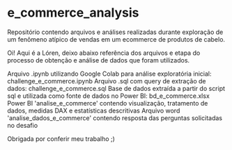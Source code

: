 # e_commerce_analysis
Repositório contendo arquivos e análises realizadas durante exploração de um fenômeno atípico de vendas em um ecommerce de produtos de cabelo.

Oi! Aqui é a Lóren, deixo abaixo referência dos arquivos e etapa do processo de obtenção e análise de dados que foram utilizados.

Arquivo .ipynb utilizando Google Colab para análise exploratória inicial: challenge_e_commerce.ipynb
Arquivo .sql com query de extração de dados: challenge_e_commerce.sql
Base de dados extraída a partir do script sql e utilizada como fonte de dados no Power BI: bd_e_commerce.xlsx
Power BI 'analise_e_commerce' contendo visualização, tratamento de dados, medidas DAX e estatísticas descritivas
Arquivo word 'analise_dados_e_commerce' contendo resposta das perguntas solicitadas no desafio


Obrigada por conferir meu trabalho ;)

